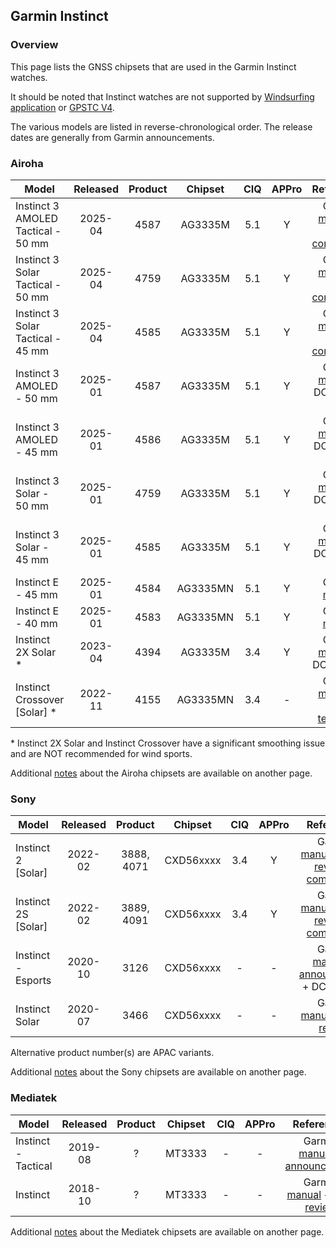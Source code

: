 ## Garmin Instinct

### Overview

This page lists the GNSS chipsets that are used in the Garmin Instinct watches.

It should be noted that Instinct watches are not supported by [Windsurfing application](https://apps.garmin.com/apps/9d47be43-2724-44e4-8f5e-3005b0766087?tid=1) or [GPSTC V4](https://apps.garmin.com/apps/f0f3fbd5-9de3-4d69-b89b-10b76d6a9f0f?tid=1).

The various models are listed in reverse-chronological order. The release dates are generally from Garmin announcements.



### Airoha

| Model                       | Released   | Product | Chipset | CIQ | APPro | References |
| --------------------------- | :--------: | :--------: | :--------: | :--------: | :--------: | :--------: |
| Instinct 3 AMOLED Tactical - 50 mm | 2025-04 | 4587 | AG3335M | 5.1 | Y | Garmin [manual](https://www8.garmin.com/manuals/webhelp/GUID-2C274FD2-F0C3-445C-B0AC-700FECCE12E9/EN-US/GUID-9AC5D40D-5CCE-4D21-B8C2-10A04B25E152.html) + DCR [comparison](https://www.dcrainmaker.com/2025/04/garmin-instinct3-tactical-comparison-full-details.html) |
| Instinct 3 Solar Tactical - 50 mm | 2025-04 | 4759 | AG3335M | 5.1 | Y | Garmin [manual](https://www8.garmin.com/manuals/webhelp/GUID-2C274FD2-F0C3-445C-B0AC-700FECCE12E9/EN-US/GUID-9AC5D40D-5CCE-4D21-B8C2-10A04B25E152.html) + DCR [comparison](https://www.dcrainmaker.com/2025/04/garmin-instinct3-tactical-comparison-full-details.html) |
| Instinct 3 Solar Tactical - 45 mm | 2025-04 | 4585 | AG3335M | 5.1 | Y | Garmin [manual](https://www8.garmin.com/manuals/webhelp/GUID-2C274FD2-F0C3-445C-B0AC-700FECCE12E9/EN-US/GUID-9AC5D40D-5CCE-4D21-B8C2-10A04B25E152.html) + DCR [comparison](https://www.dcrainmaker.com/2025/04/garmin-instinct3-tactical-comparison-full-details.html) |
| Instinct 3 AMOLED - 50 mm | 2025-01 | 4587 | AG3335M | 5.1 | Y | Garmin [manual](https://www8.garmin.com/manuals/webhelp/GUID-2DA54DF8-8084-40ED-954F-EDA09C13B47F/EN-US/GUID-9AC5D40D-5CCE-4D21-B8C2-10A04B25E152.html) + DCR [hands on](https://www.dcrainmaker.com/2025/01/garmin-instinct-3-series-hands-on-everything-you-need-to-know.html) |
| Instinct 3 AMOLED - 45 mm | 2025-01 | 4586 | AG3335M | 5.1 | Y | Garmin [manual](https://www8.garmin.com/manuals/webhelp/GUID-2DA54DF8-8084-40ED-954F-EDA09C13B47F/EN-US/GUID-9AC5D40D-5CCE-4D21-B8C2-10A04B25E152.html) + DCR [hands on](https://www.dcrainmaker.com/2025/01/garmin-instinct-3-series-hands-on-everything-you-need-to-know.html) |
| Instinct 3 Solar - 50 mm | 2025-01 | 4759 | AG3335M | 5.1 | Y | Garmin [manual](https://www8.garmin.com/manuals/webhelp/GUID-2C274FD2-F0C3-445C-B0AC-700FECCE12E9/EN-US/GUID-9AC5D40D-5CCE-4D21-B8C2-10A04B25E152.html) + DCR [hands on](https://www.dcrainmaker.com/2025/01/garmin-instinct-3-series-hands-on-everything-you-need-to-know.html) |
| Instinct 3 Solar - 45 mm | 2025-01 | 4585 | AG3335M | 5.1 | Y | Garmin [manual](https://www8.garmin.com/manuals/webhelp/GUID-2C274FD2-F0C3-445C-B0AC-700FECCE12E9/EN-US/GUID-9AC5D40D-5CCE-4D21-B8C2-10A04B25E152.html) + DCR [hands on](https://www.dcrainmaker.com/2025/01/garmin-instinct-3-series-hands-on-everything-you-need-to-know.html) |
| Instinct E - 45 mm | 2025-01 | 4584 | AG3335MN | 5.1 | Y | Garmin [manual](https://www8.garmin.com/manuals/webhelp/GUID-D3C2D1F9-D2C0-404D-9372-7B2D57459BF8/EN-US/GUID-9AC5D40D-5CCE-4D21-B8C2-10A04B25E152.html) |
| Instinct E - 40 mm | 2025-01 |  4583   | AG3335MN | 5.1 | Y | Garmin [manual](https://www8.garmin.com/manuals/webhelp/GUID-D3C2D1F9-D2C0-404D-9372-7B2D57459BF8/EN-US/GUID-9AC5D40D-5CCE-4D21-B8C2-10A04B25E152.html) |
| Instinct 2X Solar \* | 2023-04 | 4394 | AG3335M | 3.4 | Y | Garmin [manual](https://www8.garmin.com/manuals/webhelp/GUID-31D23DBB-57C2-4DF7-A0C9-8D1A00AB4BE7/EN-US/GUID-7778C63A-5928-4315-B25B-3DA9B3E467B6.html) + DCR [review](https://www.dcrainmaker.com/2023/04/garmin-instinct-2x-in-depth-review-bigger-and-flashlight-equipped.html) |
| Instinct Crossover \[Solar] \* | 2022-11  | 4155 | AG3335MN | 3.4 | - | Garmin [manual](https://www8.garmin.com/manuals/webhelp/GUID-64328278-25D1-45C2-BF05-6EC0CFD000D0/EN-US/GUID-9AC5D40D-5CCE-4D21-B8C2-10A04B25E152.html) + FCC [teardown](https://fccid.io/IPH-04348/Internal-Photos/Internal-Photos-6150278) |

\* Instinct 2X Solar and Instinct Crossover have a significant smoothing issue and are NOT recommended for wind sports.

Additional [notes](../../../chipsets/airoha/devices.md) about the Airoha chipsets are available on another page.



### Sony

| Model                       | Released   | Product | Chipset | CIQ | APPro | References |
| --------------------------- | :--------: | :--------: | :--------: | :--------: | :--------: | :--------: |
| Instinct 2 \[Solar] | 2022-02  | 3888, 4071 | CXD56xxxx | 3.4 | Y | Garmin [manual](https://www8.garmin.com/manuals/webhelp/GUID-31D23DBB-57C2-4DF7-A0C9-8D1A00AB4BE7/EN-US/GUID-7778C63A-5928-4315-B25B-3DA9B3E467B6.html) + DCR [review](https://www.dcrainmaker.com/2022/02/garmin-instinct2-2s-2-solar-in-depth-review.html) + [comparison](https://www.dcrainmaker.com/2022/02/instinct-detailed-comparison.html) |
| Instinct 2S \[Solar] | 2022-02 | 3889, 4091 | CXD56xxxx | 3.4 | Y | Garmin [manual](https://www8.garmin.com/manuals/webhelp/GUID-31D23DBB-57C2-4DF7-A0C9-8D1A00AB4BE7/EN-US/GUID-7778C63A-5928-4315-B25B-3DA9B3E467B6.html) + DCR [review](https://www.dcrainmaker.com/2022/02/garmin-instinct2-2s-2-solar-in-depth-review.html) + [comparison](https://www.dcrainmaker.com/2022/02/instinct-detailed-comparison.html) |
| Instinct - Esports         | 2020-10  | 3126 | CXD56xxxx | -     | - | Garmin [manual](https://www8.garmin.com/manuals/webhelp/GUID-DB0B2E91-DAF6-46B9-B1D2-89EDA37A56DC/EN-US/GUID-4EE5B773-E8A3-4C61-8D64-432B575963D8.html) + [announcement](https://www.garmin.com/en-US/newsroom/press-release/outdoor/2020-elevate-your-game-with-garmin-instinct-esports-edition/) + DCR [review](https://www.dcrainmaker.com/2020/10/garmin-instinct-esports-edition-all-the-details.html) |
| Instinct Solar     | 2020-07  | 3466 | CXD56xxxx | -     | - | Garmin [manual](https://www8.garmin.com/manuals/webhelp/GUID-A298EB1C-21D9-430F-8D06-A2CC74E5D5E9/EN-US/GUID-31C5EBD6-A5E6-46FA-9EDE-43DBA4872546.html) + DCR [review](https://www.dcrainmaker.com/2020/07/garmin-instinct-solar-review-whats-new-different.html) |

Alternative product number(s) are APAC variants.

Additional [notes](../../../chipsets/sony/devices.md) about the Sony chipsets are available on another page.



### Mediatek

| Model                       | Released   | Product | Chipset | CIQ | APPro | References |
| --------------------------- | :--------: | :--------: | :--------: | :--------: | :--------: | :--------: |
| Instinct - Tactical | 2019-08  |    ?    | MT3333  |  -   | - | Garmin [manual](https://www8.garmin.com/manuals/webhelp/instincttactical/EN-US/GUID-4EE5B773-E8A3-4C61-8D64-432B575963D8.html) + [announcement](https://www.garmin.com/en-US/newsroom/press-release/outdoor/2019-garmin-announces-the-instinct-tactical-edition/) |
| Instinct | 2018-10  | ? | MT3333  | -    | - | Garmin [manual](https://www8.garmin.com/manuals/webhelp/instinct/EN-US/GUID-4EE5B773-E8A3-4C61-8D64-432B575963D8.html) + DCR [review](https://www.dcrainmaker.com/2018/10/garmin-instinct-gps-watch-in-depth-review.html) |

Additional [notes](../../../chipsets/mediatek/devices.md) about the Mediatek chipsets are available on another page.

